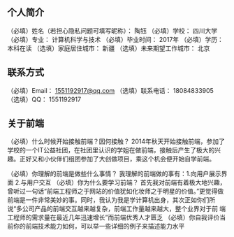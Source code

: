 

## 个人简介

（必填）姓名（若担心隐私问题可填写昵称）：    陶钰
（必填）学校：    四川大学
（必填）专业：    计算机科学与技术
（必填）毕业时间：    2017年
（必填）学历：    本科在读
（选填）家庭居住城市：    新疆
（选填）未来期望工作城市：    北京

## 联系方式

（必填）Email：    1551192917@qq.com
（选填）联系电话：    18084833905
（选填）QQ：    1551192917

## 关于前端

（必填）什么时候开始接触前端？因何接触？
        2014年秋天开始接触前端，参加了学校的一个IT公益社团，在社团里认识的学姐在做前端，接触后产生了极大的兴趣。正好又和小伙伴们组团参加了大创做项目，乘这个机会便开始自学前端。

（必填）你理解的前端是做些什么事情？
        我理解的前端做的事有：1.向用户展示界面 2.与用户交互
（必填）你为什么要学习前端？
       首先我对前端有着极大地兴趣，曾听过一句话“前端工程师之于网站的价值犹如化妆师之于明星的价值。”更觉得做前端是一件非常美妙的事。同时，我认为我是学计算机出身，其次正如你们所说“多公司产品的前端交互越来越复杂，前端工作量越来越大，整个业界对于前
    端工程师的需求量在最近几年迅速增长”而前端优秀人才匮乏
（必填）你自我评价当前你的前端技术能力如何，可以举一些详细的例子来描述能力水平
